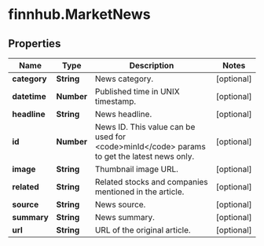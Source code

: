 # finnhub.MarketNews

## Properties

Name | Type | Description | Notes
------------ | ------------- | ------------- | -------------
**category** | **String** | News category. | [optional] 
**datetime** | **Number** | Published time in UNIX timestamp. | [optional] 
**headline** | **String** | News headline. | [optional] 
**id** | **Number** | News ID. This value can be used for &lt;code&gt;minId&lt;/code&gt; params to get the latest news only. | [optional] 
**image** | **String** | Thumbnail image URL. | [optional] 
**related** | **String** | Related stocks and companies mentioned in the article. | [optional] 
**source** | **String** | News source. | [optional] 
**summary** | **String** | News summary. | [optional] 
**url** | **String** | URL of the original article. | [optional] 


